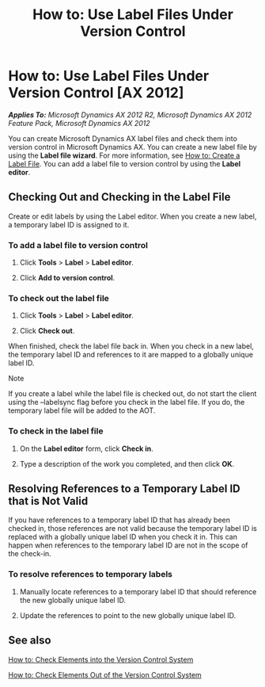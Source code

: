 ﻿---
title: 'How to: Use Label Files Under Version Control'
TOCTitle: 'How to: Use Label Files Under Version Control'
ms:assetid: 7c4274d2-0a8b-4072-a942-7fe0f650b614
ms:mtpsurl: https://msdn.microsoft.com/en-us/library/Aa675766(v=AX.60)
ms:contentKeyID: 35268077
ms.date: 11/07/2012
mtps_version: v=AX.60
---

# How to: Use Label Files Under Version Control [AX 2012]


_**Applies To:** Microsoft Dynamics AX 2012 R2, Microsoft Dynamics AX 2012 Feature Pack, Microsoft Dynamics AX 2012_

You can create Microsoft Dynamics AX label files and check them into version control in Microsoft Dynamics AX. You can create a new label file by using the **Label file wizard**. For more information, see [How to: Create a Label File](how-to-create-a-label-file.md). You can add a label file to version control by using the **Label editor**.

## Checking Out and Checking in the Label File

Create or edit labels by using the Label editor. When you create a new label, a temporary label ID is assigned to it.

### To add a label file to version control

1.  Click **Tools** \> **Label** \> **Label editor**.

2.  Click **Add to version control**.

### To check out the label file

1.  Click **Tools** \> **Label** \> **Label editor**.

2.  Click **Check out**.

When finished, check the label file back in. When you check in a new label, the temporary label ID and references to it are mapped to a globally unique label ID.


> [!NOTE]
> <P>If you create a label while the label file is checked out, do not start the client using the –labelsync flag before you check in the label file. If you do, the temporary label file will be added to the AOT.</P>



### To check in the label file

1.  On the **Label editor** form, click **Check in**.

2.  Type a description of the work you completed, and then click **OK**.

## Resolving References to a Temporary Label ID that is Not Valid

If you have references to a temporary label ID that has already been checked in, those references are not valid because the temporary label ID is replaced with a globally unique label ID when you check it in. This can happen when references to the temporary label ID are not in the scope of the check-in.

### To resolve references to temporary labels

1.  Manually locate references to a temporary label ID that should reference the new globally unique label ID.

2.  Update the references to point to the new globally unique label ID.

## See also

[How to: Check Elements into the Version Control System](how-to-check-elements-into-the-version-control-system.md)

[How to: Check Elements Out of the Version Control System](how-to-check-elements-out-of-the-version-control-system.md)

